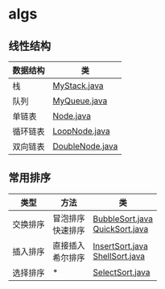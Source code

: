 # algs

## **线性结构**

|数据结构|类|
|---|---|
|栈|[MyStack.java](./src/com/cx/MyStack.java)|
|队列|[MyQueue.java](./src/com/cx/MyQueue.java)|
|单链表|[Node.java](./src/com/cx/Node.java)|
|循环链表|[LoopNode.java](./src/com/cx/LoopNode.java)|
|双向链表|[DoubleNode.java](./src/com/cx/DoubleNode.java)|

## **常用排序**

|类型|方法|类|
|---|---|---|
|交换排序|冒泡排序<br>快速排序|[BubbleSort.java](./src/com/cx/BubbleSort.java)<br>[QuickSort.java](./src/com/cx/QuickSort.java)|
|插入排序|直接插入<br>希尔排序|[InsertSort.java](./src/com/cx/InsertSort.java)<br>[ShellSort.java](./src/com/cx/ShellSort.java)|
|选择排序|*|[SelectSort.java](./src/com/cx/SelectSort.java)|
